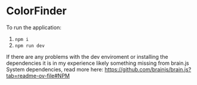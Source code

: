 # ColorFinder

To run the application:

1. ```npm i```
2. ```npm run dev```

If there are any problems with the dev enviroment or installing the dependencies it is in my experience likely something missing from brain.js System dependencies, read more here: https://github.com/brainjs/brain.js?tab=readme-ov-file#NPM
